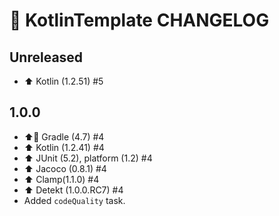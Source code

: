# 📝 KotlinTemplate CHANGELOG

## Unreleased

- ⬆️ Kotlin (1.2.51) #5

## 1.0.0

- ⬆️🐘 Gradle (4.7) #4
- ⬆️ Kotlin (1.2.41) #4
- ⬆️ JUnit (5.2), platform (1.2) #4
- ⬆️ Jacoco (0.8.1) #4
- ⬆️ Clamp(1.1.0) #4
- ⬆️ Detekt (1.0.0.RC7) #4
- Added `codeQuality` task.
